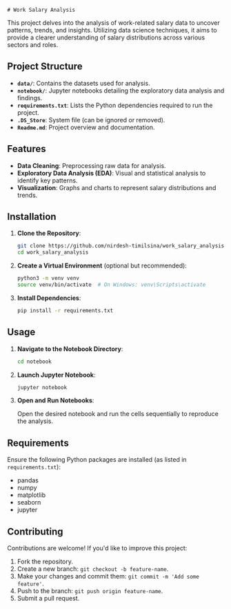     # Work Salary Analysis

This project delves into the analysis of work-related salary data to uncover patterns, trends, and insights. Utilizing data science techniques, it aims to provide a clearer understanding of salary distributions across various sectors and roles.

##  Project Structure

- **`data/`**: Contains the datasets used for analysis.
- **`notebook/`**: Jupyter notebooks detailing the exploratory data analysis and findings.
- **`requirements.txt`**: Lists the Python dependencies required to run the project.
- **`.DS_Store`**: System file (can be ignored or removed).
- **`Readme.md`**: Project overview and documentation.

##  Features

- **Data Cleaning**: Preprocessing raw data for analysis.
- **Exploratory Data Analysis (EDA)**: Visual and statistical analysis to identify key patterns.
- **Visualization**: Graphs and charts to represent salary distributions and trends.

##  Installation

1. **Clone the Repository**:

   ```bash
   git clone https://github.com/nirdesh-timilsina/work_salary_analysis.git
   cd work_salary_analysis
   ```

2. **Create a Virtual Environment** (optional but recommended):

   ```bash
   python3 -m venv venv
   source venv/bin/activate  # On Windows: venv\Scripts\activate
   ```

3. **Install Dependencies**:

   ```bash
   pip install -r requirements.txt
   ```

##  Usage

1. **Navigate to the Notebook Directory**:

   ```bash
   cd notebook
   ```

2. **Launch Jupyter Notebook**:

   ```bash
   jupyter notebook
   ```

3. **Open and Run Notebooks**:

   Open the desired notebook and run the cells sequentially to reproduce the analysis.

##  Requirements

Ensure the following Python packages are installed (as listed in `requirements.txt`):

- pandas
- numpy
- matplotlib
- seaborn
- jupyter



##  Contributing

Contributions are welcome! If you'd like to improve this project:

1. Fork the repository.
2. Create a new branch: `git checkout -b feature-name`.
3. Make your changes and commit them: `git commit -m 'Add some feature'`.
4. Push to the branch: `git push origin feature-name`.
5. Submit a pull request.
